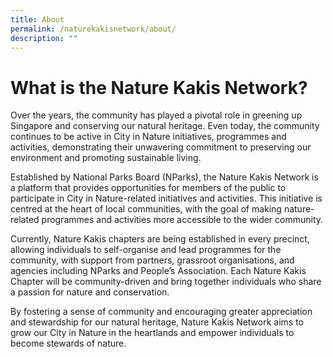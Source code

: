 ```yaml
---
title: About
permalink: /naturekakisnetwork/about/
description: ""
---
```

# What is the Nature Kakis Network?
<section>
<p>    
Over the years, the community has played a pivotal role in greening up Singapore and conserving our natural heritage. Even today, the community continues to be active in City in Nature initiatives, programmes and activities, demonstrating their unwavering commitment to preserving our environment and promoting sustainable living.

Established by National Parks Board (NParks), the Nature Kakis Network is a platform that provides opportunities for members of the public to participate in City in Nature-related initiatives and activities. This initiative is centred at the heart of local communities, with the goal of making nature-related programmes and activities more accessible to the wider community.

Currently, Nature Kakis chapters are being established in every precinct, allowing individuals to self-organise and lead programmes for the community, with support from partners, grassroot organisations, and agencies including NParks and People’s Association. Each Nature Kakis Chapter will be community-driven and bring together individuals who share a passion for nature and conservation.

By fostering a sense of community and encouraging greater appreciation and stewardship for our natural heritage, Nature Kakis Network aims to grow our City in Nature in the heartlands and empower individuals to become stewards of nature. </p>
<br>
</section>